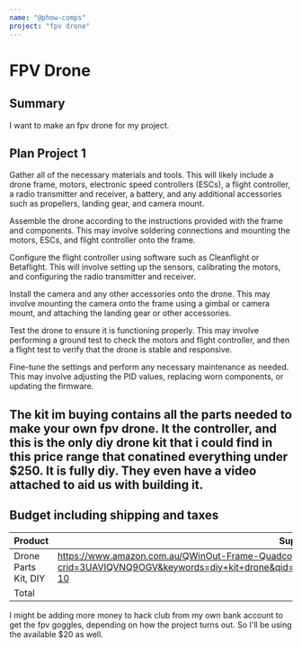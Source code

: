 ```yaml
---
name: "@phow-comps"
project: "fpv drone"
---
```


# FPV Drone

## Summary
I want to make an fpv drone for my project.

## Plan Project 1
Gather all of the necessary materials and tools. This will likely include a drone frame, motors, electronic speed controllers (ESCs), a flight controller, a radio transmitter and receiver, a battery, and any additional accessories such as propellers, landing gear, and camera mount.

Assemble the drone according to the instructions provided with the frame and components. This may involve soldering connections and mounting the motors, ESCs, and flight controller onto the frame.

Configure the flight controller using software such as Cleanflight or Betaflight. This will involve setting up the sensors, calibrating the motors, and configuring the radio transmitter and receiver.

Install the camera and any other accessories onto the drone. This may involve mounting the camera onto the frame using a gimbal or camera mount, and attaching the landing gear or other accessories.

Test the drone to ensure it is functioning properly. This may involve performing a ground test to check the motors and flight controller, and then a flight test to verify that the drone is stable and responsive.

Fine-tune the settings and perform any necessary maintenance as needed. This may involve adjusting the PID values, replacing worn components, or updating the firmware.

## The kit im buying contains all the parts needed to make your own fpv drone. It the controller, and this is the only diy drone kit that i could find in this price range that conatined everything under $250. It is fully diy. They even have a video attached to aid us with building it. 


## Budget including shipping and taxes

| Product         | Supplier/Link                         | Cost(aud)   |
| --------------- | ------------------------------------- | ------ |
|Drone Parts Kit, DIY |https://www.amazon.com.au/QWinOut-Frame-Quadcopter-4-Axle-Unassembly/dp/B01N462QMX/ref=sr_1_10?crid=3UAVIQVNQ9OGV&keywords=diy+kit+drone&qid=1672096070&sprefix=diy+kit+drone%2Caps%2C229&sr=8-10| $230 |
| Total |  | $230 |

I might be adding more money to hack club from my own bank account to get the fpv goggles, depending on how the project turns out. So I'll be using the available $20 as well.
